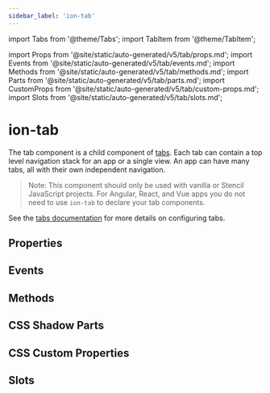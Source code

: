 ```yaml
---
sidebar_label: 'ion-tab'
---
```


import Tabs from '@theme/Tabs';
import TabItem from '@theme/TabItem';

import Props from '@site/static/auto-generated/v5/tab/props.md';
import Events from '@site/static/auto-generated/v5/tab/events.md';
import Methods from '@site/static/auto-generated/v5/tab/methods.md';
import Parts from '@site/static/auto-generated/v5/tab/parts.md';
import CustomProps from '@site/static/auto-generated/v5/tab/custom-props.md';
import Slots from '@site/static/auto-generated/v5/tab/slots.md';

# ion-tab

The tab component is a child component of [tabs](tabs.md). Each tab can contain a top level navigation stack for an app or a single view. An app can have many tabs, all with their own independent navigation.

> Note: This component should only be used with vanilla or Stencil JavaScript projects. For Angular, React, and Vue apps you do not need to use `ion-tab` to declare your tab components.

See the [tabs documentation](tabs.md) for more details on configuring tabs.

## Properties

<Props />

## Events

<Events />

## Methods

<Methods />

## CSS Shadow Parts

<Parts />

## CSS Custom Properties

<CustomProps />

## Slots

<Slots />
